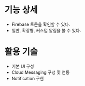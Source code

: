 # 기능 상세

- Firebase 토큰을 확인할 수 있다.
- 일반, 확장형, 커스텀 알림을 볼 수 있다.

# 활용 기술

- 기본 UI 구성
- Cloud Messaging 구성 및 연동
- Notification 구현
